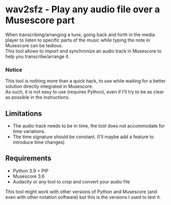 # wav2sfz - Play any audio file over a Musescore part

When transcribing/arranging a tune, going back and forth in the media player to listen to specific parts of the music while typing the note in Musescore can be tedious.  
This tool allows to import and synchronize an audio track in Musescore to help you transcribe/arrange it.

### Notice

This tool is nothing more than a quick hack, to use while waiting for a better solution directly integrated in Musescore.  
As such, it is not easy to use (requires Python), even if I'll try to be as clear as possible in the instructions.

## Limitations

 - The audio track needs to be in time, the tool does not accommodate for time variations.
 - The time signature should be constant. (I'll maybe add a feature to introduce time changes)

## Requirements

 - Python 3.9 + PIP
 - Musescore 3.6
 - Audacity or any tool to crop and convert your audio file 

This tool might work with other versions of Python and Musescore (and even with other notation software) but this is the versions I used to test it.
